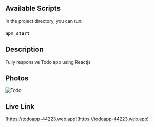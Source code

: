 ## Available Scripts

In the project directory, you can run:

### `npm start`

## Description

Fully responsive Todo app using Reactjs

## Photos

![Todo](https://i.ibb.co/xH8qc1B/e30cbd22-4778-4ba6-ac08-48e311c2b0c8.jpg)

## Live Link

[https://todoapp-44223.web.app](https://todoapp-44223.web.app)
